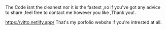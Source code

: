 The Code isnt the cleanest nor it is the fastest ,so if you've got any advice to share ,feel free to contact me however you like ,Thank you!.


https://vitto.netlify.app/
That's my porfolio website if you're intrested at all.
